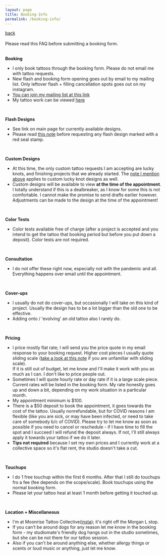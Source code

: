 ```yaml
---
layout: page
title: Booking-Info
permalink: /booking-info/
---
```

<a href="/">back</a>  
<br>
Please read this FAQ before submitting a booking form.  
<br>

**Booking**  
- I only book tattoos through the booking form. Please do not email me with tattoo requests.  
- New flash and booking form opening goes out by email to my mailing list.  Only leftover flash + filling cancellation spots goes out on my instagram.  
- [You can join my mailing list at this link](https://eepurl.com/hgUiO9)  
- My tattoo work can be viewed [here](https://instagram.com/sleep.on.frogs)  
<br>

**Flash Designs**  
- See link on main page for currently available designs.   
- Please read <a href="/red-seal">this note</a> before requesting any flash design marked with a red seal stamp.  
<br>

**Custom Designs**  
- At this time, the only custom tattoo requests I am accepting are lucky knots, and finishing projects that we already started. The <a href="/red-seal">note I mention above</a> applies to custom lucky knot designs as well.  
- Custom designs will be available to view **at the time of the appointment**. I totally understand if this is a dealbreaker, as I know for some this is not comfortable. I cannot make the promise to send drafts earlier however. Adjustments can be made to the design at the time of the appointment!  
<br>

**Color Tests**  
- Color tests available free of charge (after a project is accepted and you intend to get the tattoo that booking period but before you put down a deposit). Color tests are not required.  
<br>

**Consultation**  
- I do not offer these right now, especially not with the pandemic and all. Everything happens over email until the appointment.  
<br>

**Cover-ups**  
- I usually do not do cover-ups, but occasionally I will take on this kind of project. Usually the design has to be a lot bigger than the old one to be effective.  
- Adding onto / 'evolving' an old tattoo also I rarely do.  
<br>

**Pricing**  
- I price mostly flat rate; I will send you the price quote in my email response to your booking request. Higher cost pieces I usually quote sliding scale (<a href="/sliding-scale">take a look at this note</a> if you are unfamiliar with sliding scale).  
If it is still out of budget, let me know and I'll make it work with you as much as I can. I don't like to price people out.  
- Sometimes I will quote hourly rate or day rate if it is a large scale piece. Current rates will be listed in the booking form. My rate honestly goes up and down a bit, depending on my work situation in a particular month.  
- My appointment minimum is $100.  
- There is a $50 deposit to book the appointment, it goes towards the cost of the tattoo. Usually nonrefundable, but for COVID reasons I am flexible (like you are sick, or may have been infected, or need to take care of somebody b/c of COVID). Please try to let me know as soon as possible if you need to cancel or reschedule - if I have time to fill the spot and I succeed I will refund the deposit always. If not, I'll still always apply it towards your tattoo if we do it later.  
- **Tips not required** because I set my own prices and I currently work at a collective space so it's flat rent, the studio doesn't take a cut.  
<br>

**Touchups**  
- I do 1 free touchup within the first 6 months. After that I still do touchups fro a fee (fee depends on the scope/scale). Book touchups using the normal booking form.  
- Please let your tattoo heal at least 1 month before getting it touched up.  
<br>

**Location + Miscellaneous**  
- I'm at Moonrise Tattoo Collective([insta](https://instagram.com/moonrise.tattoo)); it's right off the Morgan L stop.  
- If you can't be around dogs for any reason let me know in the booking form - my studiomate's friendly dog hangs out in the studio sometimes, but she can be not there for our tattoo session.  
- Also if you can't be around anything else, whether allergy things or scents or loud music or anything, just let me know.  
<br>



